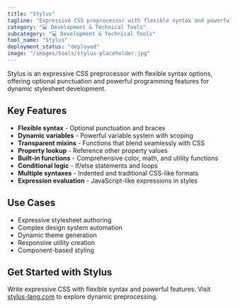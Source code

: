 ```yaml
---
title: "Stylus"
tagline: "Expressive CSS preprocessor with flexible syntax and powerful features"
category: "💻 Development & Technical Tools"
subcategory: "💻 Development & Technical Tools"
tool_name: "Stylus"
deployment_status: "deployed"
image: "/images/tools/stylus-placeholder.jpg"
---
```

Stylus is an expressive CSS preprocessor with flexible syntax options, offering optional punctuation and powerful programming features for dynamic stylesheet development.

## Key Features

- **Flexible syntax** - Optional punctuation and braces
- **Dynamic variables** - Powerful variable system with scoping
- **Transparent mixins** - Functions that blend seamlessly with CSS
- **Property lookup** - Reference other property values
- **Built-in functions** - Comprehensive color, math, and utility functions
- **Conditional logic** - If/else statements and loops
- **Multiple syntaxes** - Indented and traditional CSS-like formats
- **Expression evaluation** - JavaScript-like expressions in styles

## Use Cases

- Expressive stylesheet authoring
- Complex design system automation
- Dynamic theme generation
- Responsive utility creation
- Component-based styling

## Get Started with Stylus

Write expressive CSS with flexible syntax and powerful features. Visit [stylus-lang.com](https://stylus-lang.com) to explore dynamic preprocessing.